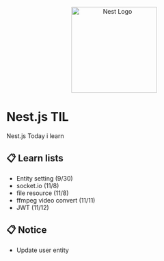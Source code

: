 <p align="center">
  <a href="http://nestjs.com/" target="blank"><img src="https://nestjs.com/img/logo-small.svg" width="200" alt="Nest Logo" /></a>
</p>

# Nest.js TIL
Nest.js Today i learn

## 📋 Learn lists

- Entity setting (9/30)
- socket.io (11/8)
- file resource (11/8)
- ffmpeg video convert (11/11)
- JWT (11/12)

## 📋 Notice

- Update user entity

